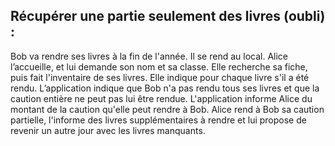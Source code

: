 ##   Récupérer une partie seulement des livres (oubli) :

Bob va rendre ses livres à la fin de l'année. Il se rend au local. Alice l’accueille, et lui demande son nom et sa classe. 
Elle recherche sa fiche, puis fait l'inventaire de ses livres. Elle indique pour chaque livre s'il a été rendu. L’application indique que Bob n'a pas rendu tous ses livres et que la caution entière ne peut pas lui être rendue. 
L'application informe Alice du montant de la caution qu'elle peut rendre à Bob. Alice rend à Bob sa caution partielle,  l'informe des livres supplémentaires à rendre et lui propose de revenir un autre jour avec les livres manquants.


